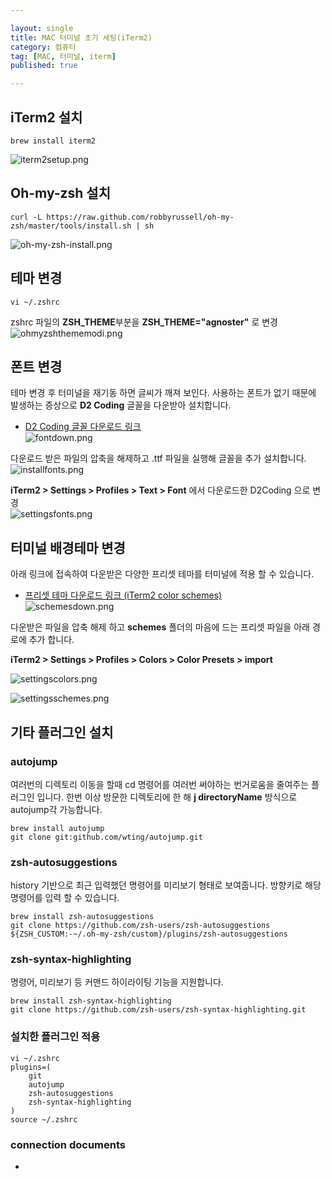 ```yaml
---

layout: single
title: MAC 터미널 초기 세팅(iTerm2)
category: 컴퓨터
tag: [MAC, 터미널, iterm]
published: true

---
```


## iTerm2 설치
```console
brew install iterm2
```
![iterm2setup.png]({{site.url}}/_images/2023-05-06-01/iterm2setup.png)

## Oh-my-zsh 설치
```console
curl -L https://raw.github.com/robbyrussell/oh-my-zsh/master/tools/install.sh | sh
```
![oh-my-zsh-install.png]({{site.url}}/_images/2023-05-06-01/oh-my-zsh-install.png)

## 테마 변경
```console
vi ~/.zshrc
```
zshrc 파일의 **ZSH_THEME**부분을 **ZSH_THEME="agnoster"** 로 변경
![ohmyzshthememodi.png]({{site.url}}/_images/2023-05-06-01/ohmyzshthememodi.png)

## 폰트 변경
테마 변경 후 터미널을 재기동 하면 글씨가 깨져 보인다. 사용하는 폰트가 없기 때문에 발생하는 증상으로 **D2 Coding** 글꼴을 다운받아 설치합니다.   
- [D2 Coding 글꼴 다운로드 링크](https://github.com/naver/d2codingfont)   
![fontdown.png]({{site.url}}/_images/2023-05-06-01/fontdown.png)   

다운로드 받은 파일의 압축을 해제하고 .ttf 파일을 실행해 글꼴을 추가 설치합니다.   
![installfonts.png]({{site.url}}/_images/2023-05-06-01/installfonts.png)

**iTerm2 > Settings > Profiles > Text > Font** 에서 다운로드한 D2Coding 으로 변경   
![settingsfonts.png]({{site.url}}/_images/2023-05-06-01/settingsfonts.png)

## 터미널 배경테마 변경
아래 링크에 접속하여 다운받은 다양한 프리셋 테마를 터미널에 적용 할 수 있습니다.

- [프리셋 테마 다운로드 링크 (iTerm2 color schemes)](https://iterm2colorschemes.com/)   
![schemesdown.png]({{site.url}}/_images/2023-05-06-01/schemesdown.png)

다운받은 파일을 압축 해제 하고 **schemes** 폴더의 마음에 드는 프리셋 파일을 아래 경로에 추가 합니다.

**iTerm2 > Settings > Profiles > Colors > Color Presets > import**

![settingscolors.png]({{site.url}}/_images/2023-05-06-01/settingscolors.png)

![settingsschemes.png]({{site.url}}/_images/2023-05-06-01/settingsschemes.png)

## 기타 플러그인 설치

### autojump
여러번의 디렉토리 이동을 할때 cd 명령어를 여러번 써야하는 번거로움을 줄여주는 플러그인 입니다.
한번 이상 방문한 디렉토리에 한 해 **j directoryName** 방식으로 autojump각 가능합니다.
```console
brew install autojump
git clone git:github.com/wting/autojump.git
```

### zsh-autosuggestions
history 기반으로 최근 입력했던 명령어를 미리보기 형태로 보여줍니다. 방향키로 해당 명령어를 입력 할 수 있습니다.
```console
brew install zsh-autosuggestions
git clone https://github.com/zsh-users/zsh-autosuggestions ${ZSH_CUSTOM:-~/.oh-my-zsh/custom}/plugins/zsh-autosuggestions
```

### zsh-syntax-highlighting
명령어, 미리보기 등 커맨드 하이라이팅 기능을 지원합니다.
```console
brew install zsh-syntax-highlighting
git clone https://github.com/zsh-users/zsh-syntax-highlighting.git
```

### 설치한 플러그인 적용
```console
vi ~/.zshrc
plugins=(
	git
	autojump
	zsh-autosuggestions
	zsh-syntax-highlighting
)
source ~/.zshrc
```

### connection documents
- 